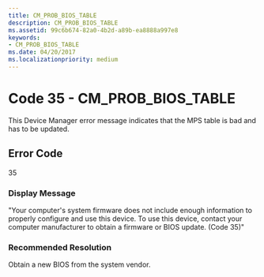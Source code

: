 ```yaml
---
title: CM_PROB_BIOS_TABLE
description: CM_PROB_BIOS_TABLE
ms.assetid: 99c6b674-82a0-4b2d-a89b-ea8888a997e8
keywords:
- CM_PROB_BIOS_TABLE
ms.date: 04/20/2017
ms.localizationpriority: medium
---
```


# Code 35 - CM_PROB_BIOS_TABLE

This Device Manager error message indicates that the MPS table is bad and has to be updated.

## Error Code

35

### Display Message

"Your computer's system firmware does not include enough information to properly configure and use this device. To use this device, contact your computer manufacturer to obtain a firmware or BIOS update. (Code 35)"

### Recommended Resolution

Obtain a new BIOS from the system vendor.
